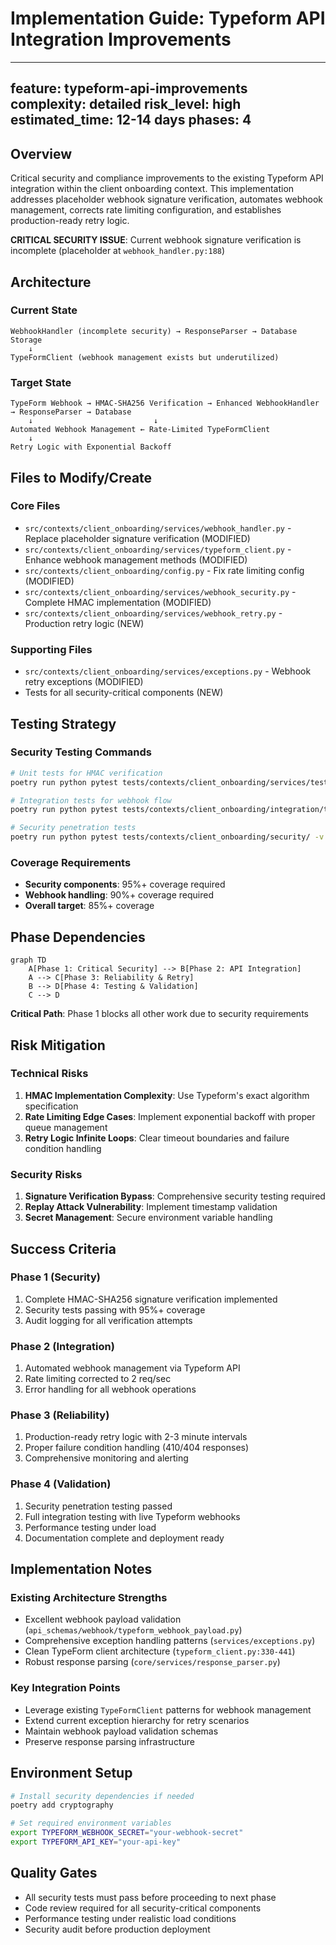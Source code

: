 # Implementation Guide: Typeform API Integration Improvements

---
feature: typeform-api-improvements
complexity: detailed
risk_level: high
estimated_time: 12-14 days
phases: 4
---

## Overview
Critical security and compliance improvements to the existing Typeform API integration within the client onboarding context. This implementation addresses placeholder webhook signature verification, automates webhook management, corrects rate limiting configuration, and establishes production-ready retry logic.

**CRITICAL SECURITY ISSUE**: Current webhook signature verification is incomplete (placeholder at `webhook_handler.py:188`)

## Architecture

### Current State
```
WebhookHandler (incomplete security) → ResponseParser → Database Storage
    ↓
TypeFormClient (webhook management exists but underutilized)
```

### Target State  
```
TypeForm Webhook → HMAC-SHA256 Verification → Enhanced WebhookHandler → ResponseParser → Database
    ↓                           ↓
Automated Webhook Management ← Rate-Limited TypeFormClient
    ↓
Retry Logic with Exponential Backoff
```

## Files to Modify/Create

### Core Files
- `src/contexts/client_onboarding/services/webhook_handler.py` - Replace placeholder signature verification (MODIFIED)
- `src/contexts/client_onboarding/services/typeform_client.py` - Enhance webhook management methods (MODIFIED)
- `src/contexts/client_onboarding/config.py` - Fix rate limiting config (MODIFIED)
- `src/contexts/client_onboarding/services/webhook_security.py` - Complete HMAC implementation (MODIFIED)
- `src/contexts/client_onboarding/services/webhook_retry.py` - Production retry logic (NEW)

### Supporting Files
- `src/contexts/client_onboarding/services/exceptions.py` - Webhook retry exceptions (MODIFIED)
- Tests for all security-critical components (NEW)

## Testing Strategy

### Security Testing Commands
```bash
# Unit tests for HMAC verification
poetry run python pytest tests/contexts/client_onboarding/services/test_webhook_security.py -v

# Integration tests for webhook flow
poetry run python pytest tests/contexts/client_onboarding/integration/test_webhook_flow.py -v

# Security penetration tests
poetry run python pytest tests/contexts/client_onboarding/security/ -v
```

### Coverage Requirements
- **Security components**: 95%+ coverage required
- **Webhook handling**: 90%+ coverage required
- **Overall target**: 85%+ coverage

## Phase Dependencies

```mermaid
graph TD
    A[Phase 1: Critical Security] --> B[Phase 2: API Integration]
    A --> C[Phase 3: Reliability & Retry]
    B --> D[Phase 4: Testing & Validation]
    C --> D
```

**Critical Path**: Phase 1 blocks all other work due to security requirements

## Risk Mitigation

### Technical Risks
1. **HMAC Implementation Complexity**: Use Typeform's exact algorithm specification
2. **Rate Limiting Edge Cases**: Implement exponential backoff with proper queue management
3. **Retry Logic Infinite Loops**: Clear timeout boundaries and failure condition handling

### Security Risks
1. **Signature Verification Bypass**: Comprehensive security testing required
2. **Replay Attack Vulnerability**: Implement timestamp validation
3. **Secret Management**: Secure environment variable handling

## Success Criteria

### Phase 1 (Security)
1. Complete HMAC-SHA256 signature verification implemented
2. Security tests passing with 95%+ coverage
3. Audit logging for all verification attempts

### Phase 2 (Integration)
1. Automated webhook management via Typeform API
2. Rate limiting corrected to 2 req/sec
3. Error handling for all webhook operations

### Phase 3 (Reliability)
1. Production-ready retry logic with 2-3 minute intervals
2. Proper failure condition handling (410/404 responses)
3. Comprehensive monitoring and alerting

### Phase 4 (Validation)
1. Security penetration testing passed
2. Full integration testing with live Typeform webhooks
3. Performance testing under load
4. Documentation complete and deployment ready

## Implementation Notes

### Existing Architecture Strengths
- Excellent webhook payload validation (`api_schemas/webhook/typeform_webhook_payload.py`)
- Comprehensive exception handling patterns (`services/exceptions.py`)
- Clean TypeForm client architecture (`typeform_client.py:330-441`)
- Robust response parsing (`core/services/response_parser.py`)

### Key Integration Points
- Leverage existing `TypeFormClient` patterns for webhook management
- Extend current exception hierarchy for retry scenarios
- Maintain webhook payload validation schemas
- Preserve response parsing infrastructure

## Environment Setup
```bash
# Install security dependencies if needed
poetry add cryptography

# Set required environment variables
export TYPEFORM_WEBHOOK_SECRET="your-webhook-secret"
export TYPEFORM_API_KEY="your-api-key"
```

## Quality Gates
- All security tests must pass before proceeding to next phase
- Code review required for all security-critical components
- Performance testing under realistic load conditions
- Security audit before production deployment 